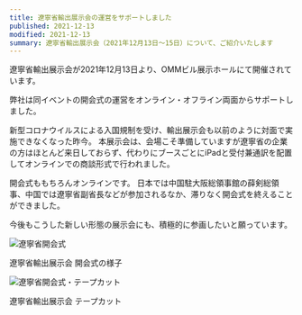 ```yaml
---
title: 遼寧省輸出展示会の運営をサポートしました
published: 2021-12-13
modified: 2021-12-13
summary: 遼寧省輸出展示会（2021年12月13日～15日）について、ご紹介いたします
---
```


遼寧省輸出展示会が2021年12月13日より、OMMビル展示ホールにて開催されています。

弊社は同イベントの開会式の運営をオンライン・オフライン両面からサポートしました。

新型コロナウイルスによる入国規制を受け、輸出展示会も以前のように対面で実施できなくなった昨今。
本展示会は、会場こそ準備していますが遼寧省の企業の方はほとんど来日しておらず、代わりにブースごとにiPadと受付兼通訳を配置してオンラインでの商談形式で行われました。

開会式ももちろんオンラインです。
日本では中国駐大阪総領事館の薛剣総領事、中国では遼寧省副省長などが参加されるなか、滞りなく開会式を終えることができました。

今後もこうした新しい形態の展示会にも、積極的に参画したいと願っています。

![遼寧省開会式](/pict/posts/2022/liaoning1.jpg)

遼寧省輸出展示会 開会式の様子

![遼寧省開会式・テープカット](/pict/posts/2022/liaoning2.jpg)

遼寧省輸出展示会 テープカット